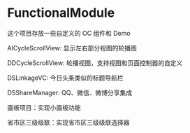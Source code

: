 # FunctionalModule
这个项目存放一些自定义的 OC 组件和 Demo


AICycleScrollView: 显示左右部分视图的轮播图

DDCycleScrollView: 轮播视图，支持视图和页面控制器的自定义

DSLinkageVC: 今日头条类似的标题导航栏

DSShareManager: QQ、微信、微博分享集成

画板项目：实现小画板功能

省市区三级级联：实现省市区三级级联选择器
